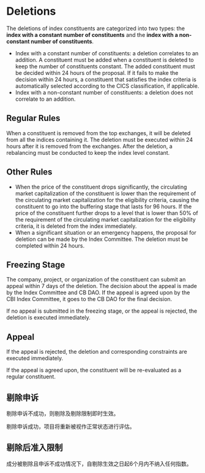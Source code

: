 # Deletions

The deletions of index constituents are categorized into two types: the **index with a constant number of constituents** and the **index with a non-constant number of constituents**.

* Index with a constant number of constituents: a deletion correlates to an addition. A constituent must be added when a constituent is deleted to keep the number of constituents constant. The added constituent must be decided within 24 hours of the proposal. If it fails to make the decision within 24 hours, a constituent that satisfies the index criteria is automatically selected according to the CICS classification, if applicable.
* Index with a non-constant number of constituents: a deletion does not correlate to an addition.

## Regular Rules

When a constituent is removed from the top exchanges, it will be deleted from all the indices containing it. The deletion must be executed within 24 hours after it is removed from the exchanges. After the deletion, a rebalancing must be conducted to keep the index level constant.

## Other Rules

* When the price of the constituent drops significantly, the circulating market capitalization of the constituent is lower than the requirement of the circulating market capitalization for the eligibility criteria, causing the constituent to go into the buffering stage that lasts for 96 hours. If the price of the constituent further drops to a level that is lower than 50% of the requirement of the circulating market capitalization for the eligibility criteria, it is deleted from the index immediately.
* When a significant situation or an emergency happens, the proposal for deletion can be made by the Index Committee. The deletion must be completed within 24 hours.

## Freezing Stage

The company, project, or organization of the constituent can submit an appeal within 7 days of the deletion. The decision about the appeal is made by the Index Committee and CB DAO. If the appeal is agreed upon by the CBI Index Committee,  it goes to the CB DAO for the final decision.

If no appeal is submitted in the freezing stage, or the appeal is rejected, the deletion is executed immediately.

## Appeal

If the appeal is rejected, the deletion and corresponding constraints are executed immediately.

If the appeal is agreed upon, the constituent will be re-evaluated as a regular constituent.

## 剔除申诉

剔除申诉不成功，则剔除及剔除限制即时生效。

剔除申诉成功，项目将重新被视作正常状态进行评估。

## 剔除后准入限制

成分被剔除且申诉不成功情况下，自剔除生效之日起6个月内不纳入任何指数。

